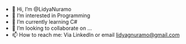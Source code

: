 - 👋 Hi, I’m @LidyaNuramo
- 👀 I’m interested in Programming
- 🌱 I’m currently learning C#
- 💞️ I’m looking to collaborate on ...
- 📫 How to reach me: Via LinkedIn or email lidyagnuramo@gmail.com
